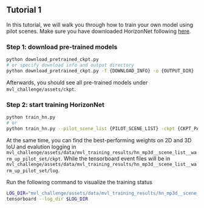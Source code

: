 ## Tutorial 1

In this tutorial, we will walk you through how to train your own model using pilot scenes. Make sure you have downloaded HorizonNet following [here](https://github.com/mvlchallenge/mvl_toolkit/blob/mvl_chellenge_dev/readme.md#installation).

### Step 1: download pre-trained models
```bash
python download_pretrained_ckpt.py
# or specify download info and output directory
python download_pretrained_ckpt.py -f {DOWNLOAD_INFO} -o {OUTPUT_DIR}
```
Afterwards, you should see all pre-trained models under `mvl_challenge/assets/ckpt`.

### Step 2: start training HorizonNet
```bash
python train_hn.py
# or
python train_hn.py --pilot_scene_list {PILOT_SCENE_LIST} -ckpt {CKPT_PATH} --cuda_device {GPU_INDEX}
```
At the same time, you can find the best-performing weights on 2D and 3D IoU and evalution logging in `mvl_challenge/assets/data/mvl_training_results/hn_mp3d__scene_list__warm_up_pilot_set/ckpt`. While the tensorboard event files will be in `mvl_challenge/assets/data/mvl_training_results/hn_mp3d__scene_list__warm_up_pilot_set/log`.

Run the following command to visualize the training status
```bash
LOG_DIR="mvl_challenge/assets/data/mvl_training_results/hn_mp3d__scene_list__warm_up_pilot_set/log"
tensorboard --log_dir $LOG_DIR
```